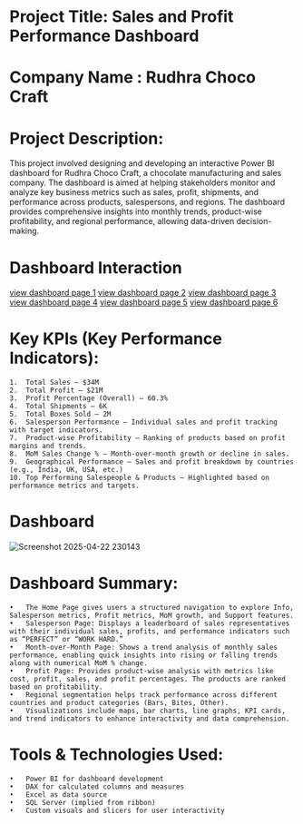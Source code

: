 # Project Title: Sales and Profit Performance Dashboard  
# Company Name : Rudhra Choco Craft

# Project Description:

This project involved designing and developing an interactive Power BI dashboard for Rudhra Choco Craft, a chocolate manufacturing and sales company. The dashboard is aimed at helping stakeholders monitor and analyze key business metrics such as sales, profit, shipments, and performance across products, salespersons, and regions. The dashboard provides comprehensive insights into monthly trends, product-wise profitability, and regional performance, allowing data-driven decision-making.

# Dashboard Interaction 
<a href="https://github.com/jeevas2403/Rudhra-choco-craft-dashboard/blob/jeevas2403-patch-1/Screenshot%202025-04-22%20230143.png">view dashboard page 1</a>
<a href="https://github.com/jeevas2403/Rudhra-choco-craft-dashboard/blob/jeevas2403-patch-1/Screenshot%202025-04-22%20230313.png">view dashboard page 2</a>
<a href="https://github.com/jeevas2403/Rudhra-choco-craft-dashboard/blob/jeevas2403-patch-1/Screenshot%202025-04-22%20230431.png">view dashboard page 3</a>
<a href="https://github.com/jeevas2403/Rudhra-choco-craft-dashboard/blob/jeevas2403-patch-1/Screenshot%202025-04-22%20230513.png">view dashboard page 4</a>
<a href="https://github.com/jeevas2403/Rudhra-choco-craft-dashboard/blob/jeevas2403-patch-1/Screenshot%202025-04-22%20230552.png">view dashboard page 5</a>
<a href="https://github.com/jeevas2403/Rudhra-choco-craft-dashboard/blob/jeevas2403-patch-1/Screenshot%202025-04-22%20230633.png">view dashboard page 6</a>


# Key KPIs (Key Performance Indicators):
	1.	Total Sales – $34M
	2.	Total Profit – $21M
	3.	Profit Percentage (Overall) – 60.3%
	4.	Total Shipments – 6K
	5.	Total Boxes Sold – 2M
	6.	Salesperson Performance – Individual sales and profit tracking with target indicators.
	7.	Product-wise Profitability – Ranking of products based on profit margins and trends.
	8.	MoM Sales Change % – Month-over-month growth or decline in sales.
	9.	Geographical Performance – Sales and profit breakdown by countries (e.g., India, UK, USA, etc.)
	10.	Top Performing Salespeople & Products – Highlighted based on performance metrics and targets.

# Dashboard
![Screenshot 2025-04-22 230143](https://github.com/user-attachments/assets/93219445-00d8-4557-b580-ac56a5292928)

# Dashboard Summary:
	•	The Home Page gives users a structured navigation to explore Info, Salesperson metrics, Profit metrics, MoM growth, and Support features.
	•	Salesperson Page: Displays a leaderboard of sales representatives with their individual sales, profits, and performance indicators such as “PERFECT” or “WORK HARD.”
	•	Month-over-Month Page: Shows a trend analysis of monthly sales performance, enabling quick insights into rising or falling trends along with numerical MoM % change.
	•	Profit Page: Provides product-wise analysis with metrics like cost, profit, sales, and profit percentages. The products are ranked based on profitability.
	•	Regional segmentation helps track performance across different countries and product categories (Bars, Bites, Other).
	•	Visualizations include maps, bar charts, line graphs, KPI cards, and trend indicators to enhance interactivity and data comprehension.


# Tools & Technologies Used:
	•	Power BI for dashboard development
	•	DAX for calculated columns and measures
	•	Excel as data source
	•	SQL Server (implied from ribbon)
	•	Custom visuals and slicers for user interactivity
